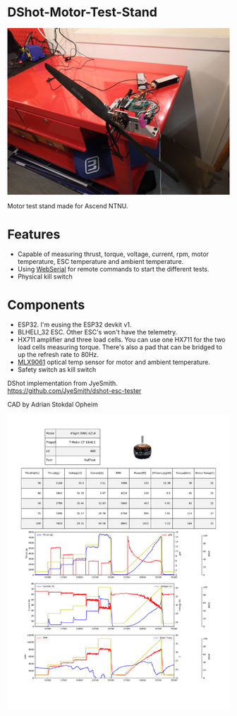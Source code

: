 # DShot-Motor-Test-Stand
![Stand](/img/stand1.jpg)

Motor test stand made for Ascend NTNU. 

# Features
* Capable of measuring thrust, torque, voltage, current, rpm, motor temperature, ESC temperature and ambient temperature. 
* Using [WebSerial](https://github.com/ayushsharma82/WebSerial) for remote commands to start the different tests.
* Physical kill switch

# Components
* ESP32. I'm eusing the ESP32 devkit v1.
* BLHELI_32 ESC. Other ESC's won't have the telemetry.
* HX711 amplifier and three load cells. You can use one HX711 for the two load cells measuring torque. There's also a pad that can be bridged to up the refresh rate to 80Hz. 
* [MLX9061](https://www.banggood.com/CJMCU-906-MLX90614ESF-IR-Infrared-Body-Temperature-Sensor-Non-contact-Temperature-Module-p-1079036.html?rmmds=myorder&cur_warehouse=CN) optical temp sensor for motor and ambient temperature. 
* Safety switch as kill switch

DShot implementation from JyeSmith.  
https://github.com/JyeSmith/dshot-esc-tester

CAD by Adrian Stokdal Opheim

![plot](/Plots/XING4214_fulltest.png)
